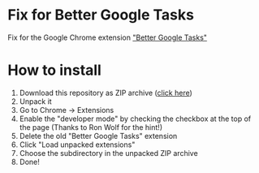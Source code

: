 # Fix for Better Google Tasks
Fix for the Google Chrome extension ["Better Google Tasks"](https://chrome.google.com/webstore/detail/better-google-tasks/denjcdefjebbmlihdoojnebochnkgcin?utm_source=chrome-ntp-icon)

# How to install
1. Download this repository as ZIP archive ([click here](https://github.com/philip-raschke/bgt_fixed/archive/master.zip))
2. Unpack it
3. Go to Chrome -> Extensions 
4. Enable the "developer mode" by checking the checkbox at the top of the page (Thanks to Ron Wolf for the hint!)
5. Delete the old "Better Google Tasks" extension
6. Click "Load unpacked extensions"
7. Choose the subdirectory in the unpacked ZIP archive
8. Done!
